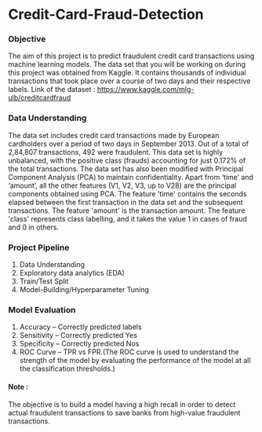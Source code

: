 # Credit-Card-Fraud-Detection

### Objective
The aim of this project is to predict fraudulent credit card transactions using machine learning models. 
The data set that you will be working on during this project was obtained from Kaggle. It contains thousands of individual transactions that took place over a course of two days and their respective labels.
Link of the dataset : https://www.kaggle.com/mlg-ulb/creditcardfraud


### Data Understanding
The data set includes credit card transactions made by European cardholders over a period of two days in September 2013. Out of a total of 2,84,807 transactions, 492 were fraudulent. This data set is highly unbalanced, with the positive class (frauds) accounting for just 0.172% of the total transactions. The data set has also been modified with Principal Component Analysis (PCA) to maintain confidentiality. Apart from ‘time’ and ‘amount’, all the other features (V1, V2, V3, up to V28) are the principal components obtained using PCA. The feature 'time' contains the seconds elapsed between the first transaction in the data set and the subsequent transactions. The feature 'amount' is the transaction amount. The feature 'class' represents class labelling, and it takes the value 1 in cases of fraud and 0 in others.


### Project Pipeline
1) Data Understanding
2) Exploratory data analytics (EDA)
3) Train/Test Split
4) Model-Building/Hyperparameter Tuning

### Model Evaluation
1) Accuracy – Correctly predicted labels
2) Sensitivity – Correctly predicted Yes
3) Specificity – Correctly predicted Nos
4) ROC Curve – TPR vs FPR.(The ROC curve is used to understand the strength of the model by evaluating the performance of the model at all the classification thresholds.)


#### Note :
The objective is to build a model having a high recall in order to detect actual fraudulent transactions to save banks from high-value fraudulent transactions.
